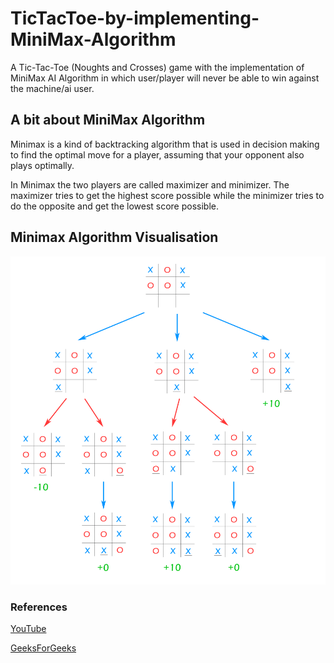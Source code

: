 # TicTacToe-by-implementing-MiniMax-Algorithm
A Tic-Tac-Toe (Noughts and Crosses) game with the implementation of MiniMax AI Algorithm in which user/player will never be able to win against the machine/ai user.

## A bit about MiniMax Algorithm
Minimax is a kind of backtracking algorithm that is used in decision making to find the optimal move for a player, assuming that your opponent also plays optimally.

In Minimax the two players are called maximizer and minimizer. The maximizer tries to get the highest score possible while the minimizer tries to do the opposite and get the lowest score possible.

## Minimax Algorithm Visualisation
![MINIMAX](/minimax_vis.png)

### References
[YouTube](https://youtu.be/trKjYdBASyQ)

[GeeksForGeeks](https://www.geeksforgeeks.org/minimax-algorithm-in-game-theory-set-1-introduction/)

